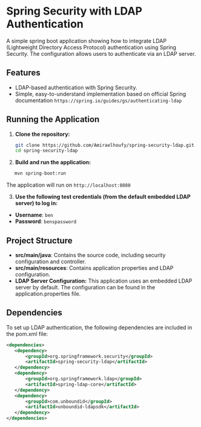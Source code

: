 # Spring Security with LDAP Authentication
A simple spring boot application showing how to integrate LDAP (Lightweight Directory Access Protocol) authentication using Spring Security. The configuration allows users to authenticate via an LDAP server.

## Features
- LDAP-based authentication with Spring Security.
- Simple, easy-to-understand implementation based on official Spring documentation
 ```https://spring.io/guides/gs/authenticating-ldap```

## Running the Application
1. **Clone the repository:**
   ```bash
   git clone https://github.com/Amiraelhoufy/spring-security-ldap.git
   cd spring-security-ldap
    ```

2. **Build and run the application:**

 ```bash 
    mvn spring-boot:run
 ```

The application will run on  ```http://localhost:8080 ```

3. **Use the following test credentials (from the default embedded LDAP server) to log in:**
- **Username**:  ```ben ```
- **Password**:  ```benspassword ```

## Project Structure
- **src/main/java**: Contains the source code, including security configuration and controller.
- **src/main/resources**: Contains application properties and LDAP configuration.
- **LDAP Server Configuration:**
This application uses an embedded LDAP server by default. The configuration can be found in the application.properties file.

## Dependencies
To set up LDAP authentication, the following dependencies are included in the pom.xml file:
 ```xml
<dependencies>
    <dependency>
        <groupId>org.springframework.security</groupId>
        <artifactId>spring-security-ldap</artifactId>
    </dependency>
    <dependency>
        <groupId>org.springframework.ldap</groupId>
        <artifactId>spring-ldap-core</artifactId>
    </dependency>
    <dependency>
        <groupId>com.unboundid</groupId>
        <artifactId>unboundid-ldapsdk</artifactId>
    </dependency>
</dependencies>
 ```
